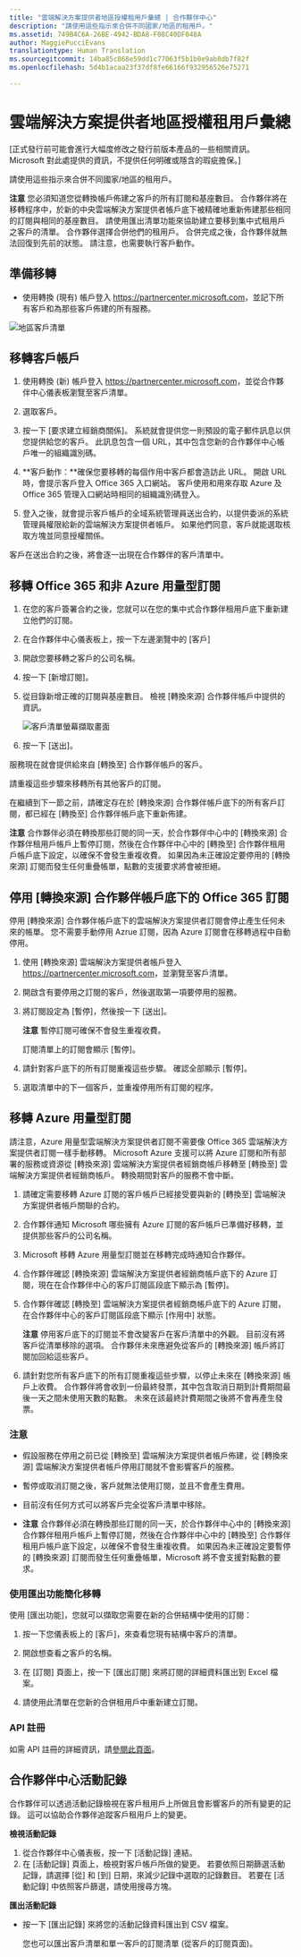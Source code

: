 ```yaml
---
title: "雲端解決方案提供者地區授權租用戶彙總 | 合作夥伴中心"
description: "請使用這些指示來合併不同國家/地區的租用戶。"
ms.assetid: 749B4C6A-26BE-4942-BDA8-F08C40DF048A
author: MaggiePucciEvans
translationtype: Human Translation
ms.sourcegitcommit: 14ba85c868e59dd1c77063f5b1b0e9ab8db7f82f
ms.openlocfilehash: 5d4b1acaa23f37df8fe66166f932956526e75271

---
```


# 雲端解決方案提供者地區授權租用戶彙總


\[正式發行前可能會進行大幅度修改之發行前版本產品的一些相關資訊。 Microsoft 對此處提供的資訊，不提供任何明確或隱含的瑕疵擔保。\]

請使用這些指示來合併不同國家/地區的租用戶。

**注意** 您必須知道您從轉換帳戶佈建之客戶的所有訂閱和基座數目。 合作夥伴將在移轉程序中，於新的中央雲端解決方案提供者帳戶底下被精確地重新佈建那些相同的訂閱與相同的基座數目。 請使用匯出清單功能來協助建立要移到集中式租用戶之客戶的清單。 合作夥伴選擇合併他們的租用戶。 合併完成之後，合作夥伴就無法回復到先前的狀態。 請注意，也需要執行客戶動作。

 

## 準備移轉


-   使用轉換 (現有) 帳戶登入 <https://partnercenter.microsoft.com>，並記下所有客戶和為那些客戶佈建的所有服務。

![地區客戶清單](images/regionalcustomer1.png)

## 移轉客戶帳戶


1.  使用轉換 (新) 帳戶登入 <https://partnercenter.microsoft.com>，並從合作夥伴中心儀表板瀏覽至客戶清單。

2.  選取客戶。

3.  按一下 \[要求建立經銷商關係\]。 系統就會提供您一則預設的電子郵件訊息以供您提供給您的客戶。 此訊息包含一個 URL，其中包含您新的合作夥伴中心帳戶唯一的組織識別碼。

4.  **客戶動作：**確保您要移轉的每個作用中客戶都會造訪此 URL。 開啟 URL 時，會提示客戶登入 Office 365 入口網站。 客戶使用和用來存取 Azure 及 Office 365 管理入口網站時相同的組織識別碼登入。

5.  登入之後，就會提示客戶帳戶的全域系統管理員送出合約，以提供委派的系統管理員權限給新的雲端解決方案提供者帳戶。 如果他們同意，客戶就能選取核取方塊並同意授權關係。

客戶在送出合約之後，將會逐一出現在合作夥伴的客戶清單中。

## 移轉 Office 365 和非 Azure 用量型訂閱


1.  在您的客戶簽署合約之後，您就可以在您的集中式合作夥伴租用戶底下重新建立他們的訂閱。

2.  在合作夥伴中心儀表板上，按一下左邊瀏覽中的 \[客戶\]

3.  開啟您要移轉之客戶的公司名稱。

4.  按一下 \[新增訂閱\]。

5.  從目錄新增正確的訂閱與基座數目。 檢視 \[轉換來源\] 合作夥伴帳戶中提供的資訊。

    ![客戶清單螢幕擷取畫面](images/regionalcustomer2.png)

6.  按一下 \[送出\]。

服務現在就會提供給來自 \[轉換至\] 合作夥伴帳戶的客戶。

請重複這些步驟來移轉所有其他客戶的訂閱。

在繼續到下一節之前，請確定存在於 \[轉換來源\] 合作夥伴帳戶底下的所有客戶訂閱，都已經在 \[轉換至\] 合作夥伴帳戶底下重新佈建。

**注意** 合作夥伴必須在轉換那些訂閱的同一天，於合作夥伴中心中的 \[轉換來源\] 合作夥伴租用戶帳戶上暫停訂閱，然後在合作夥伴中心中的 \[轉換至\] 合作夥伴租用戶帳戶底下設定，以確保不會發生重複收費。 如果因為未正確設定要停用的 \[轉換來源\] 訂閱而發生任何重疊帳單，點數的支援要求將會被拒絕。

 

## 停用 \[轉換來源\] 合作夥伴帳戶底下的 Office 365 訂閱


停用 \[轉換來源\] 合作夥伴帳戶底下的雲端解決方案提供者訂閱會停止產生任何未來的帳單。 您不需要手動停用 Azrue 訂閱，因為 Azure 訂閱會在移轉過程中自動停用。

1.  使用 \[轉換來源\] 雲端解決方案提供者帳戶登入 <https://partnercenter.microsoft.com>，並瀏覽至客戶清單。

2.  開啟含有要停用之訂閱的客戶，然後選取第一項要停用的服務。
3.  將訂閱設定為 \[暫停\]，然後按一下 \[送出\]。

    **注意** 暫停訂閱可確保不會發生重複收費。

     

    訂閱清單上的訂閱會顯示 \[暫停\]。

4.  請針對客戶底下的所有訂閱重複這些步驟。 確認全部顯示 \[暫停\]。

5.  選取清單中的下一個客戶，並重複停用所有訂閱的程序。

## 移轉 Azure 用量型訂閱


請注意，Azure 用量型雲端解決方案提供者訂閱不需要像 Office 365 雲端解決方案提供者訂閱一樣手動移轉。 Microsoft Azure 支援可以將 Azure 訂閱和所有部署的服務或資源從 \[轉換來源\] 雲端解決方案提供者經銷商帳戶移轉至 \[轉換至\] 雲端解決方案提供者經銷商帳戶。 轉換期間對客戶的服務不會中斷。

1.  請確定需要移轉 Azure 訂閱的客戶帳戶已經接受要與新的 \[轉換至\] 雲端解決方案提供者帳戶關聯的合約。
2.  合作夥伴通知 Microsoft 哪些擁有 Azure 訂閱的客戶帳戶已準備好移轉，並提供那些客戶的公司名稱。
3.  Microsoft 移轉 Azure 用量型訂閱並在移轉完成時通知合作夥伴。
4.  合作夥伴確認 \[轉換來源\] 雲端解決方案提供者經銷商帳戶底下的 Azure 訂閱，現在在合作夥伴中心的客戶訂閱區段底下顯示為 \[暫停\]。
5.  合作夥伴確認 \[轉換至\] 雲端解決方案提供者經銷商帳戶底下的 Azure 訂閱，在合作夥伴中心的客戶訂閱區段底下顯示 \[作用中\] 狀態。

    **注意** 停用客戶底下的訂閱並不會改變客戶在客戶清單中的外觀。 目前沒有將客戶從清單移除的選項。 合作夥伴未來應避免從客戶的 \[轉換來源\] 帳戶將訂閱加回給這些客戶。

     

6.  請針對您所有客戶底下的所有訂閱重複這些步驟，以停止未來在 \[轉換來源\] 帳戶上收費。 合作夥伴將會收到一份最終發票，其中包含取消日期到計費期間最後一天之間未使用天數的點數。 未來在該最終計費期間之後將不會再產生發票。

### 注意

-   假設服務在停用之前已從 \[轉換至\] 雲端解決方案提供者帳戶佈建，從 \[轉換來源\] 雲端解決方案提供者帳戶停用訂閱就不會影響客戶的服務。

-   暫停或取消訂閱之後，客戶就無法使用訂閱，並且不會產生費用。

-   目前沒有任何方式可以將客戶完全從客戶清單中移除。

-   **注意** 合作夥伴必須在轉換那些訂閱的同一天，於合作夥伴中心中的 \[轉換來源\] 合作夥伴租用戶帳戶上暫停訂閱，然後在合作夥伴中心中的 \[轉換至\] 合作夥伴租用戶帳戶底下設定，以確保不會發生重複收費。 如果因為未正確設定要暫停的 \[轉換來源\] 訂閱而發生任何重疊帳單，Microsoft 將不會支援對點數的要求。

     

### 使用匯出功能簡化移轉

使用 \[匯出功能\]，您就可以擷取您需要在新的合併結構中使用的訂閱：

1.  按一下您儀表板上的 \[客戶\]，來查看您現有結構中客戶的清單。

2.  開啟想查看之客戶的名稱。

3.  在 \[訂閱\] 頁面上，按一下 \[匯出訂閱\] 來將訂閱的詳細資料匯出到 Excel 檔案。

4.  請使用此清單在您新的合併租用戶中重新建立訂閱。

### API 註冊

如需 API 註冊的詳細資訊，請[參閱此頁面](https://msdn.microsoft.com/en-us/library/partnercenter/mt267552.aspx)。

## 合作夥伴中心活動記錄


合作夥伴可以透過活動記錄檢視在客戶租用戶上所做且會影響客戶的所有變更的記錄。 這可以協助合作夥伴追蹤客戶租用戶上的變更。

**檢視活動記錄**

1.  從合作夥伴中心儀表板，按一下 \[活動記錄\] 連結。
2.  在 \[活動記錄\] 頁面上，檢視對客戶帳戶所做的變更。 若要依照日期篩選活動記錄，請選擇 \[從\] 和 \[到\] 日期，來減少記錄中選取的記錄數目。 若要在 \[活動記錄\] 中依照客戶篩選，請使用搜尋方塊。

**匯出活動記錄**

-   按一下 \[匯出記錄\] 來將您的活動記錄資料匯出到 CSV 檔案。

    您也可以匯出客戶清單和單一客戶的訂閱清單 (從客戶的訂閱頁面)。

 

 






<!--HONumber=Nov16_HO4-->


